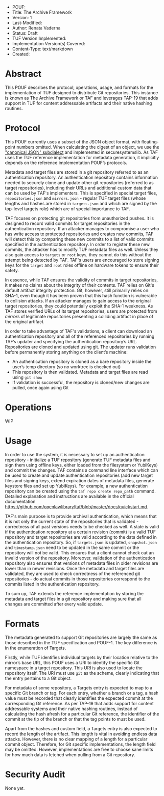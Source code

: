 * POUF:
* Title: The Archive Framework
* Version: 1
* Last-Modified:
* Author: Renata Vaderna
* Status: Draft
* TUF Version Implemented:
* Implementation Version(s) Covered:
* Content-Type: text/markdown
* Created:

# Abstract

This POUF describes the protocol, operations, usage, and formats for the
implementation of TUF designed to distribute Git repositories. This instance is
known as The Archive Framework or TAF and leverages TAP-19 that adds support in
TUF for content addressable artifacts and their native hashing routines.

# Protocol

This POUF currently uses a subset of the JSON object format, with floating-point
numbers omitted. When calculating the digest of an object, we use the
["canonical JSON" subdialect](http://wiki.laptop.org/go/Canonical_JSON) and
implemented in securesystemslib. As TAF uses the TUF reference implementation
for metadata generation, it implicitly depends on the reference implementation
POUF’s protocols.

Metadata and target files are stored in a git repository referred to as an
authentication repository. An authentication repository contains information
needed to securely clone and update other git repositories (referred to as
target repositories), including their URLs and additional custom data that can
be used by TAF's implementers. This is specified in special target files,
`repositories.json` and `mirrors.json` - regular TUF  target files (whose
lengths and hashes are stored in `targets.json` and which are signed by the
top-level targets role) which are of special importance to TAF.

TAF focuses on protecting git repositories from unauthorized pushes. It is
designed to record valid commits for target repositories in the authentication
repository. If an attacker manages to compromise a user who has write access to
protected repositories and creates new commits, TAF will detect this by
comparing these new commits to a list of valid commits specified in the
authentication repository. In order to register these new commits, the attacker
has to modify TUF metadata files as well. Unless they also gain access to
`targets` or `root` keys, they cannot do this without the attempt being
detected by TAF. TAF's users are encouraged to store signing keys for the
`target` and `root` roles offline on hardware tokens to ensure their safety.

In essence, while TAF ensures the validity of commits in target repositories,
it makes no claims about the integrity of their contents. TAF relies on Git's
default artifact integrity protection. Git, however, still primarily relies on
SHA-1, even though it has been proven that this hash function is vulnerable to
collision attacks. If an attacker manages to gain access to the original target
repositories, they could potentially exploit the SHA-1 weakness. As TAF stores
verified URLs of its target repositories, users are protected from _mirrors_ of
legitimate repositories presenting a colliding artifact in place of the
original artifact.

<!--
Attacking Git is harder than attacking a PDF, since it prepends a type/length filed to the hashed data.
Additionally, Git and providers that use it, like GitHub, have implemented detections that prevent
known attacks from being carried out. That being said, it can be expected that it will only get easier
to attack Git repositories in the future and unless Git transitions to a more secure hashing algorithm,
a system that overly relies on Git is vulnerable too. The reason why TAF opted for this approach is that
it was designed with the intention of protecting repositories that could contain millions of files.
Storing information about every single one of these files (and of multiple such repositories) in an authentication
repository would negatively impact performance and readability. With the risk of taking advantage of SHA-1
vulnerabilities to compromise Git repositories still being low, TAF is still mainly focused only on
detecting commits created by attackers. However, long term plans include revision of this decision.
-->


In order to take advantage of TAF's validations, a client can download an
authentication repository and all of the referenced repositories by running
TAF’s updater and specifying the authentication repository’s URL. Repositories
are cloned and updated using git. The updater runs validation before
permanently storing anything on the client’s machine:
*   An authentication repository is cloned as a bare repository inside the
    user’s temp directory (so no worktree is checked out)
*   This repository is then validated. Metadata and target files are read using
    `git show`
*   If validation is successful, the repository is cloned/new changes are
    pulled, once again using Git


# Operations

WIP

# Usage

In order to use the system, it is necessary to set up an authentication
repository - initialize a TUF repository (generate TUF metadata files and sign
them using offline keys, either loaded from the filesystem or YubiKeys) and
commit the changes. TAF contains a command line interface which can be used to
create and update authentication repositories (add new target files and signing
keys, extend expiration dates of metadata files, generate keystore files and
set up YubiKeys). For example, a new authentication repository can be created
using the `taf repo create repo_path` command. Detailed explanation and
instructions are available in the official documentation
https://github.com/openlawlibrary/taf/blob/master/docs/quickstart.md.

TAF's main purpose is to provide archival authentication, which means that it
is not only the current state of the repositories that is validated -
correctness of all past versions needs to be checked as well. A state is valid
if the authentication repository at a certain revision (commit) is a valid TUF
repository and target repositories are valid according to the data defined in
the authentication repository. So, if `targets.json` is updated,
`snapshot.json` and `timestamp.json` need to be updated in the same commit or
the repository will not be valid. This ensures that a client cannot check out
an invalid version of the repository. Moreover, validation of the
authentication repository also ensures that versions of metadata files in older
revisions are lower than in newer revisions.  Once the metadata and target
files are validated, they are used to check correctness of the referenced git
repositories - do actual commits in those repositories correspond to the
commits listed in the authentication repository.

To sum up, TAF extends the reference implementation by storing the metadata and
target files in a git repository and making sure that all changes are committed
after every valid update.

# Formats

The metadata generated to support Git repositories are largely the same as
those described in the TUF specification and POUF-1. The key difference is in
the enumeration of Targets.

Firstly, while TUF identifies individual targets by their location relative to
the mirror’s base URL, this POUF uses a URI to identify the specific Git
namespace in a target repository. This URI is also used to locate the
repository itself. The URI must use `git` as the scheme, clearly indicating
that the entry pertains to a Git object.

For metadata of some repository, a Targets entry is expected to map to a
specific Git branch or tag. For each entry, whether a branch or a tag, a hash
value must be recorded that clearly identifies the expected commit at the
corresponding Git reference. As per TAP-19 that adds support for content
addressable systems and their native hashing routines, instead of calculating
the hash afresh for a particular Git reference, the identifier of the commit at
the tip of the branch or that the tag points to must be used.

Apart from the hashes and custom field, a Targets entry is also expected to
record the length of the artifact. This length is vital in avoiding endless
data attacks. However, there is no clear mapping of a length for a particular
commit object. Therefore, for Git specific implementations, the length field
may be omitted. However, implementations are free to choose sane limits for how
much data is fetched when pulling from a Git repository.

# Security Audit

None yet.
